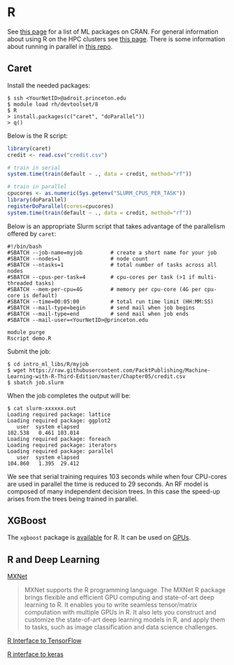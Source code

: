 # R

See [this page](https://cran.r-project.org/web/views/MachineLearning.html) for a list of ML packages on CRAN. For general information about using R on the HPC clusters see [this page](https://researchcomputing.princeton.edu/R). There is some information about running in parallel in [this repo](https://github.com/PrincetonUniversity/HPC_R_Workshop).

## Caret

Install the needed packages:

```
$ ssh <YourNetID>@adroit.princeton.edu
$ module load rh/devtoolset/8
$ R
> install.packages(c("caret", "doParallel"))
> q()
```

Below is the R script:

```R
library(caret)
credit <- read.csv("credit.csv")

# train in serial
system.time(train(default ~ ., data = credit, method="rf"))

# train in parallel
cpucores <- as.numeric(Sys.getenv("SLURM_CPUS_PER_TASK"))
library(doParallel)
registerDoParallel(cores=cpucores)
system.time(train(default ~ ., data = credit, method="rf"))
```

Below is an appropriate Slurm script that takes advantage of the parallelism offered by `caret`:

```
#!/bin/bash
#SBATCH --job-name=myjob         # create a short name for your job
#SBATCH --nodes=1                # node count
#SBATCH --ntasks=1               # total number of tasks across all nodes
#SBATCH --cpus-per-task=4        # cpu-cores per task (>1 if multi-threaded tasks)
#SBATCH --mem-per-cpu=4G         # memory per cpu-core (4G per cpu-core is default)
#SBATCH --time=00:05:00          # total run time limit (HH:MM:SS)
#SBATCH --mail-type=begin        # send mail when job begins
#SBATCH --mail-type=end          # send mail when job ends
#SBATCH --mail-user=<YourNetID>@princeton.edu

module purge
Rscript demo.R
```

Submit the job:

```
$ cd intro_ml_libs/R/myjob
$ wget https://raw.githubusercontent.com/PacktPublishing/Machine-Learning-with-R-Third-Edition/master/Chapter05/credit.csv
$ sbatch job.slurm
```

When the job completes the output will be:

```
$ cat slurm-xxxxxx.out
Loading required package: lattice
Loading required package: ggplot2
   user  system elapsed 
102.538   0.461 103.014 
Loading required package: foreach
Loading required package: iterators
Loading required package: parallel
   user  system elapsed 
104.860   1.395  29.412
```

We see that serial training requires 103 seconds while when four CPU-cores are used in parallel the time is reduced to 29 seconds. An RF model is composed of many independent decision trees. In this case the speed-up arises from the trees being trained in parallel.

## XGBoost

The `xgboost` package is [available](https://xgboost.readthedocs.io/en/latest/R-package/index.html) for R. It can be used on [GPUs](https://xgboost.readthedocs.io/en/latest/build.html#installing-r-package-with-gpu-support).

## R and Deep Learning

[MXNet](https://mxnet.apache.org/api/r)
 >  MXNet supports the R programming language. The MXNet R package brings flexible and efficient GPU computing and state-of-art deep learning to R. It enables you to write seamless tensor/matrix computation with multiple GPUs in R. It also lets you construct and customize the state-of-art deep learning models in R, and apply them to tasks, such as image classification and data science challenges.

[R Interface to TensorFlow](https://oncomputingwell.princeton.edu/2019/06/installing-and-using-tensorflow-with-r)

[R interface to keras](https://www.amazon.com/Deep-Learning-R-Francois-Chollet/dp/161729554X/ref=sr_1_3?keywords=deep+learning+with+R&qid=1583689546&sr=8-3)

